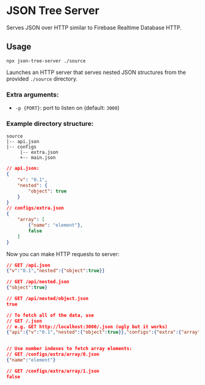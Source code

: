 # JSON Tree Server

Serves JSON over HTTP similar to Firebase Realtime Database HTTP.

## Usage

`npx json-tree-server ./source`

Launches an HTTP server that serves nested JSON structures from the provided `./source` directory.

### Extra arguments:

- `-p {PORT}`: port to listen on (default: `3000`)

### Example directory structure:

```
source
|-- api.json
|-- configs
     |-- extra.json
     +-- main.json
```

```json
// api.json:
{
	"v": "0.1",
	"nested": {
		"object": true
	}
}
// configs/extra.json
{
	"array": [
		{"name": "element"},
		false
	]
}
```

Now you can make HTTP requests to server:

```json
// GET /api.json
{"v":"0.1","nested":{"object":true}}

// GET /api/nested.json
{"object":true}

// GET /api/nested/object.json
true

// To fetch all of the data, use
// GET /.json
// e.g. GET http://localhost:3000/.json (ugly but it works)
{"api":{"v":"0.1","nested":{"object":true}},"configs":{"extra":{"array":[{"name":"object"},false]}}}


// Use number indexes to fetch array elements:
// GET /configs/extra/array/0.json
{"name":"element"}

// GET /configs/extra/array/1.json
false
```

